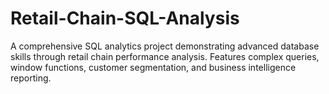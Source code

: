 # Retail-Chain-SQL-Analysis
A comprehensive SQL analytics project demonstrating advanced database skills through retail chain performance analysis. Features complex queries, window functions, customer segmentation, and business intelligence reporting.

